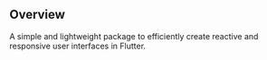 ## Overview

A simple and lightweight package to efficiently create reactive and responsive user interfaces in Flutter.
